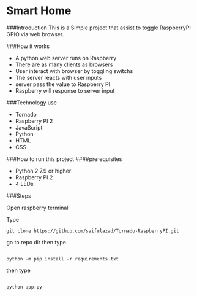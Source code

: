 # Smart Home 
###Introduction 
This is a Simple project that assist to toggle RaspberryPI GPIO via web browser.

###How it works

* A python web server runs on Raspberry 
* There are as many clients as browsers 
* User interact with browser by toggling switchs 
* The server reacts with user inputs
* server pass the value to Raspberry PI 
* Raspberry will response to server input 

###Technology use
* Tornado 
* Raspberry PI 2
* JavaScript 
* Python 
* HTML 
* CSS

###How to run this project 
####prerequisites
* Python 2.7.9 or higher 
* Raspberry PI 2
* 4 LEDs

###Steps

Open raspberry terminal

Type 

```
git clone https://github.com/saifulazad/Tornado-RaspberryPI.git
```
go to repo dir
then type 

```

python -m pip install -r requirements.txt
```
then type 

```

python app.py
```
